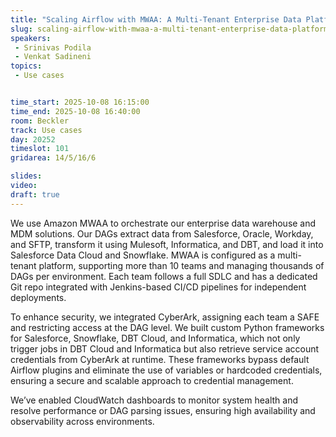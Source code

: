 ```yaml
---
title: "Scaling Airflow with MWAA: A Multi-Tenant Enterprise Data Platform Journey"
slug: scaling-airflow-with-mwaa-a-multi-tenant-enterprise-data-platform-journey
speakers:
 - Srinivas Podila
 - Venkat Sadineni
topics:
 - Use cases


time_start: 2025-10-08 16:15:00
time_end: 2025-10-08 16:40:00
room: Beckler
track: Use cases
day: 20252
timeslot: 101
gridarea: 14/5/16/6

slides:
video:
draft: true
---
```


We use Amazon MWAA to orchestrate our enterprise data warehouse and MDM solutions. Our DAGs extract data from Salesforce, Oracle, Workday, and SFTP, transform it using Mulesoft, Informatica, and DBT, and load it into Salesforce Data Cloud and Snowflake. MWAA is configured as a multi-tenant platform, supporting more than 10 teams and managing thousands of DAGs per environment. Each team follows a full SDLC and has a dedicated Git repo integrated with Jenkins-based CI/CD pipelines for independent deployments.

To enhance security, we integrated CyberArk, assigning each team a SAFE and restricting access at the DAG level. We built custom Python frameworks for Salesforce, Snowflake, DBT Cloud, and Informatica, which not only trigger jobs in DBT Cloud and Informatica but also retrieve service account credentials from CyberArk at runtime. These frameworks bypass default Airflow plugins and eliminate the use of variables or hardcoded credentials, ensuring a secure and scalable approach to credential management.

We’ve enabled CloudWatch dashboards to monitor system health and resolve performance or DAG parsing issues, ensuring high availability and observability across environments.